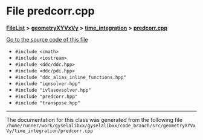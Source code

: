 

# File predcorr.cpp



[**FileList**](files.md) **>** [**geometryXYVxVy**](dir_e4674dab6493cf35bbeb1b23e7fbbddd.md) **>** [**time\_integration**](dir_e2479f83d09a2f8b4ff065e45deaef4e.md) **>** [**predcorr.cpp**](geometryXYVxVy_2time__integration_2predcorr_8cpp.md)

[Go to the source code of this file](geometryXYVxVy_2time__integration_2predcorr_8cpp_source.md)



* `#include <cmath>`
* `#include <iostream>`
* `#include <ddc/ddc.hpp>`
* `#include <ddc/pdi.hpp>`
* `#include "ddc_alias_inline_functions.hpp"`
* `#include "iqnsolver.hpp"`
* `#include "ivlasovsolver.hpp"`
* `#include "predcorr.hpp"`
* `#include "transpose.hpp"`


































































------------------------------
The documentation for this class was generated from the following file `/home/runner/work/gyselalibxx/gyselalibxx/code_branch/src/geometryXYVxVy/time_integration/predcorr.cpp`

